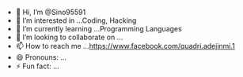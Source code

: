 - 👋 Hi, I’m @Sino95591
- 👀 I’m interested in ...Coding, Hacking
- 🌱 I’m currently learning ...Programming Languages 
- 💞️ I’m looking to collaborate on ...
- 📫 How to reach me ...https://www.facebook.com/quadri.adejinmi.1
- 😄 Pronouns: ...
- ⚡ Fun fact: ...

<!---
Sino95591/Sino95591 is a ✨ special ✨ repository because its `README.md` (this file) appears on your GitHub profile.
You can click the Preview link to take a look at your changes.
--->
